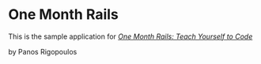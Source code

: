 # One Month Rails

This is the sample application for 
[*One Month Rails: Teach Yourself to Code*](Http://onemonthrails.com)

by Panos Rigopoulos
